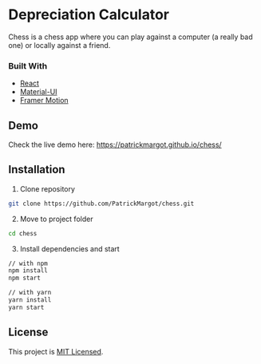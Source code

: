 # Depreciation Calculator
Chess is a chess app where you can play against a computer (a really bad one) or locally against a friend. 
### Built With
* [React](https://reactjs.org/)
* [Material-UI](https://material-ui.com/)
* [Framer Motion](https://www.framer.com/motion/)
## Demo
Check the live demo here: https://patrickmargot.github.io/chess/
## Installation
1. Clone repository
```sh
git clone https://github.com/PatrickMargot/chess.git
```
2. Move to project folder
```sh
cd chess
````
3. Install dependencies and start
```sh
// with npm
npm install
npm start

// with yarn
yarn install
yarn start
```
## License
This project is [MIT Licensed](https://choosealicense.com/licenses/mit/).
